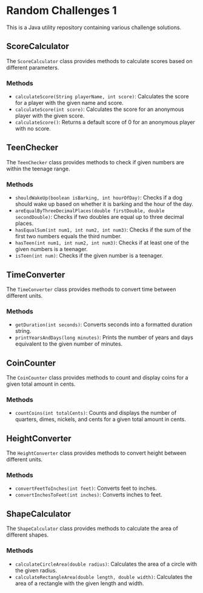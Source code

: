 # Random Challenges 1

This is a Java utility repository containing various challenge solutions.

## ScoreCalculator

The `ScoreCalculator` class provides methods to calculate scores based on different parameters.

### Methods

- `calculateScore(String playerName, int score)`: Calculates the score for a player with the given name and score.
- `calculateScore(int score)`: Calculates the score for an anonymous player with the given score.
- `calculateScore()`: Returns a default score of 0 for an anonymous player with no score.

## TeenChecker

The `TeenChecker` class provides methods to check if given numbers are within the teenage range.

### Methods

- `shouldWakeUp(boolean isBarking, int hourOfDay)`: Checks if a dog should wake up based on whether it is barking and the hour of the day.
- `areEqualByThreeDecimalPlaces(double firstDouble, double secondDouble)`: Checks if two doubles are equal up to three decimal places.
- `hasEqualSum(int num1, int num2, int num3)`: Checks if the sum of the first two numbers equals the third number.
- `hasTeen(int num1, int num2, int num3)`: Checks if at least one of the given numbers is a teenager.
- `isTeen(int num)`: Checks if the given number is a teenager.

## TimeConverter

The `TimeConverter` class provides methods to convert time between different units.

### Methods

- `getDuration(int seconds)`: Converts seconds into a formatted duration string.
- `printYearsAndDays(long minutes)`: Prints the number of years and days equivalent to the given number of minutes.

## CoinCounter

The `CoinCounter` class provides methods to count and display coins for a given total amount in cents.

### Methods

- `countCoins(int totalCents)`: Counts and displays the number of quarters, dimes, nickels, and cents for a given total amount in cents.

## HeightConverter

The `HeightConverter` class provides methods to convert height between different units.

### Methods

- `convertFeetToInches(int feet)`: Converts feet to inches.
- `convertInchesToFeet(int inches)`: Converts inches to feet.

## ShapeCalculator

The `ShapeCalculator` class provides methods to calculate the area of different shapes.

### Methods

- `calculateCircleArea(double radius)`: Calculates the area of a circle with the given radius.
- `calculateRectangleArea(double length, double width)`: Calculates the area of a rectangle with the given length and width.
